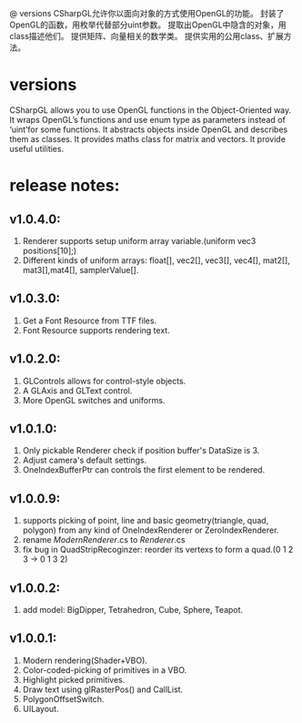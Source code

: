 ﻿@ versions
CSharpGL允许你以面向对象的方式使用OpenGL的功能。
封装了OpenGL的函数，用枚举代替部分uint参数。
提取出OpenGL中隐含的对象，用class描述他们。
提供矩阵、向量相关的数学类。
提供实用的公用class、扩展方法。

# versions
CSharpGL allows you to use OpenGL functions in the Object-Oriented way.
It wraps OpenGL’s functions and use enum type as parameters instead of ‘uint’for some functions.
It abstracts objects inside OpenGL and describes them as classes.
It provides maths class for matrix and vectors.
It provide useful utilities.

# release notes:
## v1.0.4.0:
1. Renderer supports setup uniform array variable.(uniform vec3 positions[10];)
2. Different kinds of uniform arrays: float[], vec2[], vec3[], vec4[], mat2[], mat3[],mat4[], samplerValue[].
## v1.0.3.0:
1. Get a Font Resource from TTF files.
2. Font Resource supports rendering text.
## v1.0.2.0:
1. GLControls allows for control-style objects.
2. A GLAxis and GLText control.
3. More OpenGL switches and uniforms.
## v1.0.1.0:
1. Only pickable Renderer check if position buffer's DataSize is 3.
2. Adjust camera's default settings.
3. OneIndexBufferPtr can controls the first element to be rendered.
## v1.0.0.9:
1. supports picking of point, line and basic geometry(triangle, quad, polygon) from any kind of OneIndexRenderer or ZeroIndexRenderer.
2. rename *ModernRenderer*.cs to *Renderer*.cs
3. fix bug in QuadStripRecoginzer: reorder its vertexs to form a quad.(0 1 2 3 -> 0 1 3 2)
## v1.0.0.2:
1. add model: BigDipper, Tetrahedron, Cube, Sphere, Teapot.
## v1.0.0.1:
1. Modern rendering(Shader+VBO).
2. Color-coded-picking of primitives in a VBO.
3. Highlight picked primitives.
4. Draw text using glRasterPos() and CallList.
5. PolygonOffsetSwitch.
6. UILayout.

